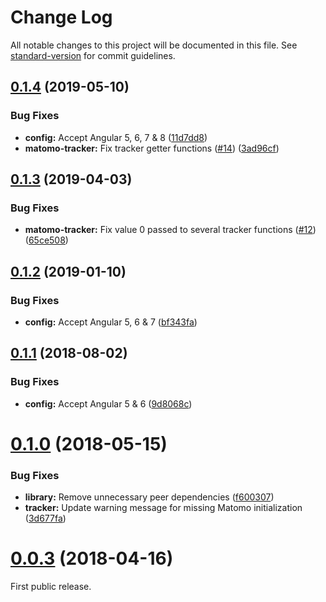 # Change Log

All notable changes to this project will be documented in this file. See [standard-version](https://github.com/conventional-changelog/standard-version) for commit guidelines.

<a name="0.1.4"></a>
## [0.1.4](https://github.com/Arnaud73/ngx-matomo/compare/v0.1.3...v0.1.4) (2019-05-10)


### Bug Fixes

* **config:** Accept Angular 5, 6, 7 & 8 ([11d7dd8](https://github.com/Arnaud73/ngx-matomo/commit/11d7dd8))
* **matomo-tracker:** Fix tracker getter functions ([#14](https://github.com/Arnaud73/ngx-matomo/issues/14)) ([3ad96cf](https://github.com/Arnaud73/ngx-matomo/commit/3ad96cf))



<a name="0.1.3"></a>
## [0.1.3](https://github.com/Arnaud73/ngx-matomo/compare/v0.1.2...v0.1.3) (2019-04-03)


### Bug Fixes

* **matomo-tracker:** Fix value 0 passed to several tracker functions ([#12](https://github.com/Arnaud73/ngx-matomo/issues/12)) ([65ce508](https://github.com/Arnaud73/ngx-matomo/commit/65ce508))



<a name="0.1.2"></a>
## [0.1.2](https://github.com/Arnaud73/ngx-matomo/compare/v0.1.1...v0.1.2) (2019-01-10)


### Bug Fixes

* **config:** Accept Angular 5, 6 & 7 ([bf343fa](https://github.com/Arnaud73/ngx-matomo/commit/bf343fa))



<a name="0.1.1"></a>
## [0.1.1](https://github.com/Arnaud73/ngx-matomo/compare/v0.1.0...v0.1.1) (2018-08-02)


### Bug Fixes

* **config:** Accept Angular 5 & 6  ([9d8068c](https://github.com/Arnaud73/ngx-matomo/commit/9d8068c))



<a name="0.1.0"></a>
# [0.1.0](https://github.com/Arnaud73/ngx-matomo/compare/v0.0.3...v0.1.0) (2018-05-15)


### Bug Fixes

* **library:** Remove unnecessary peer dependencies ([f600307](https://github.com/Arnaud73/ngx-matomo/commit/f600307))
* **tracker:** Update warning message for missing Matomo initialization ([3d677fa](https://github.com/Arnaud73/ngx-matomo/commit/3d677fa))



<a name="0.0.3"></a>
# [0.0.3](https://github.com/Arnaud73/ngx-matomo/tree/v0.0.3) (2018-04-16)


First public release.
